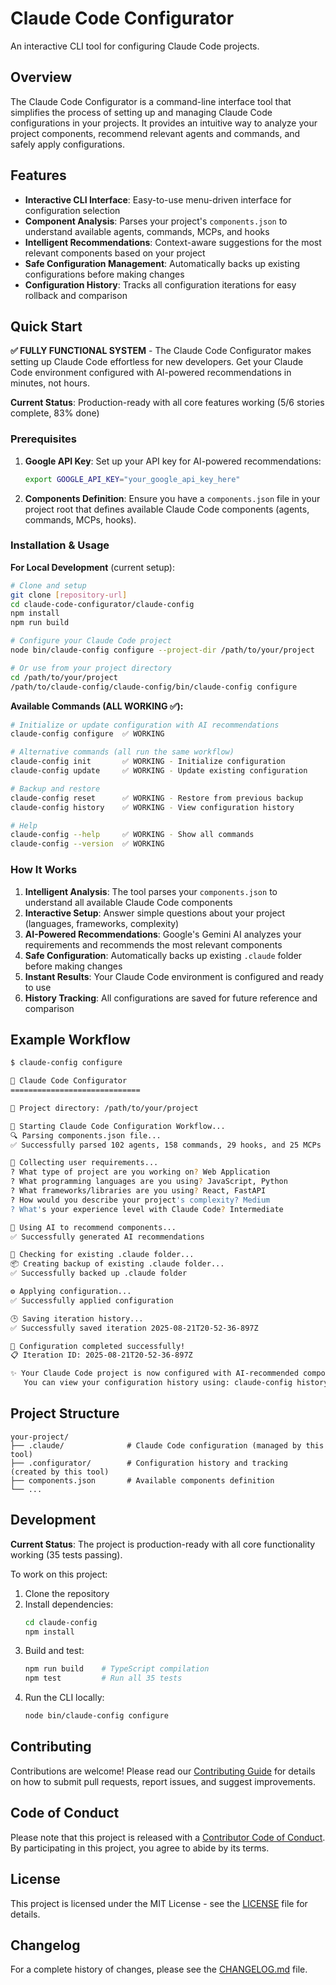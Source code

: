# Claude Code Configurator

An interactive CLI tool for configuring Claude Code projects.

## Overview

The Claude Code Configurator is a command-line interface tool that simplifies the process of setting up and managing Claude Code configurations in your projects. It provides an intuitive way to analyze your project components, recommend relevant agents and commands, and safely apply configurations.

## Features

- **Interactive CLI Interface**: Easy-to-use menu-driven interface for configuration selection
- **Component Analysis**: Parses your project's `components.json` to understand available agents, commands, MCPs, and hooks
- **Intelligent Recommendations**: Context-aware suggestions for the most relevant components based on your project
- **Safe Configuration Management**: Automatically backs up existing configurations before making changes
- **Configuration History**: Tracks all configuration iterations for easy rollback and comparison

## Quick Start

**✅ FULLY FUNCTIONAL SYSTEM** - The Claude Code Configurator makes setting up Claude Code effortless for new developers. Get your Claude Code environment configured with AI-powered recommendations in minutes, not hours.

**Current Status**: Production-ready with all core features working (5/6 stories complete, 83% done)

### Prerequisites

1. **Google API Key**: Set up your API key for AI-powered recommendations:
   ```bash
   export GOOGLE_API_KEY="your_google_api_key_here"
   ```

2. **Components Definition**: Ensure you have a `components.json` file in your project root that defines available Claude Code components (agents, commands, MCPs, hooks).

### Installation & Usage

**For Local Development** (current setup):
```bash
# Clone and setup
git clone [repository-url]
cd claude-code-configurator/claude-config
npm install
npm run build

# Configure your Claude Code project
node bin/claude-config configure --project-dir /path/to/your/project

# Or use from your project directory
cd /path/to/your/project
/path/to/claude-config/claude-config/bin/claude-config configure
```

**Available Commands (ALL WORKING ✅):**
```bash
# Initialize or update configuration with AI recommendations
claude-config configure  ✅ WORKING

# Alternative commands (all run the same workflow)
claude-config init       ✅ WORKING - Initialize configuration
claude-config update     ✅ WORKING - Update existing configuration

# Backup and restore
claude-config reset      ✅ WORKING - Restore from previous backup
claude-config history    ✅ WORKING - View configuration history

# Help
claude-config --help     ✅ WORKING - Show all commands
claude-config --version  ✅ WORKING
```

### How It Works

1. **Intelligent Analysis**: The tool parses your `components.json` to understand all available Claude Code components
2. **Interactive Setup**: Answer simple questions about your project (languages, frameworks, complexity)
3. **AI-Powered Recommendations**: Google's Gemini AI analyzes your requirements and recommends the most relevant components
4. **Safe Configuration**: Automatically backs up existing `.claude` folder before making changes
5. **Instant Results**: Your Claude Code environment is configured and ready to use
6. **History Tracking**: All configurations are saved for future reference and comparison

## Example Workflow

```bash
$ claude-config configure

🔧 Claude Code Configurator
=============================

📁 Project directory: /path/to/your/project

🚀 Starting Claude Code Configuration Workflow...
🔍 Parsing components.json file...
✅ Successfully parsed 102 agents, 158 commands, 29 hooks, and 25 MCPs

📝 Collecting user requirements...
? What type of project are you working on? Web Application
? What programming languages are you using? JavaScript, Python
? What frameworks/libraries are you using? React, FastAPI
? How would you describe your project's complexity? Medium
? What's your experience level with Claude Code? Intermediate

🤖 Using AI to recommend components...
✅ Successfully generated AI recommendations

💾 Checking for existing .claude folder...
📦 Creating backup of existing .claude folder...
✅ Successfully backed up .claude folder

⚙️ Applying configuration...
✅ Successfully applied configuration

🕒 Saving iteration history...
✅ Successfully saved iteration 2025-08-21T20-52-36-897Z

🎉 Configuration completed successfully!
📋 Iteration ID: 2025-08-21T20-52-36-897Z

✨ Your Claude Code project is now configured with AI-recommended components.
   You can view your configuration history using: claude-config history
```

## Project Structure

```
your-project/
├── .claude/              # Claude Code configuration (managed by this tool)
├── .configurator/        # Configuration history and tracking (created by this tool)
├── components.json       # Available components definition
└── ...
```

## Development

**Current Status**: The project is production-ready with all core functionality working (35 tests passing).

To work on this project:

1. Clone the repository
2. Install dependencies:
   ```bash
   cd claude-config
   npm install
   ```
3. Build and test:
   ```bash
   npm run build    # TypeScript compilation
   npm test         # Run all 35 tests
   ```
4. Run the CLI locally:
   ```bash
   node bin/claude-config configure
   ```

## Contributing

Contributions are welcome! Please read our [Contributing Guide](CONTRIBUTING.md) for details on how to submit pull requests, report issues, and suggest improvements.

## Code of Conduct

Please note that this project is released with a [Contributor Code of Conduct](CODE-OF-CONDUCT.md). By participating in this project, you agree to abide by its terms.

## License

This project is licensed under the MIT License - see the [LICENSE](LICENSE) file for details.

## Changelog

For a complete history of changes, please see the [CHANGELOG.md](CHANGELOG.md) file.